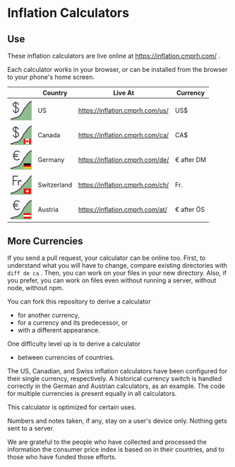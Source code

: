 # Inflation Calculators

## Use

These inflation calculators are live online at
https://inflation.cmprh.com/
.

Each calculator works in your browser,
or can be installed from the browser to your phone's home screen.

| &#x2003; | Country | Live At | Currency |
| --- | --- | --- | --- |
| ![US icon](us/inflation.svg) | US | https://inflation.cmprh.com/us/ | US$ |
| ![CA icon](ca/inflation-ca.svg) | Canada | https://inflation.cmprh.com/ca/ | CA$ |
| ![DE icon](de/inflation-de.svg) | Germany | https://inflation.cmprh.com/de/ | € after DM |
| ![CH icon](ch/inflation-ch.svg) | Switzerland | https://inflation.cmprh.com/ch/ | Fr. |
| ![AT icon](at/inflation-at.svg) | Austria | https://inflation.cmprh.com/at/ | € after ÖS |

## More Currencies

If you send a pull request, your calculator can be online too.
First, to understand what you will have to change, compare existing directories
with `diff de ca` .
Then, you can work on your files in your new directory.
Also, if you prefer,
you can work on files even without running a server, without node, without npm.

You can fork this repository to derive a calculator

- for another currency,
- for a currency and its predecessor, or
- with a different appearance.

One difficulty level up is to derive a calculator

- between currencies of countries.

The US, Canadian, and Swiss inflation calculators have been configured for their
single currency, respectively.
A historical currency switch is handled correctly in the German and Austrian
calculators, as an example.
The code for multiple currencies is present equally in all calculators.

This calculator is optimized for certain uses.

Numbers and notes taken, if any, stay on a user's device only.
Nothing gets sent to a server.

We are grateful to the people who have collected and processed the
information the consumer price index is based on in their countries,
and to those who have funded those efforts.
